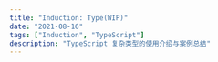 ```yaml
---
title: "Induction: Type(WIP)"
date: "2021-08-16"
tags: ["Induction", "TypeScript"]
description: "TypeScript 复杂类型的使用介绍与案例总结"
---
```


## 